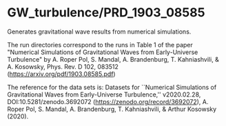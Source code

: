 # GW_turbulence/PRD_1903_08585

Generates gravitational wave results from numerical simulations.

The run directories correspond to the runs in Table 1 of the paper "Numerical Simulations of Gravitational Waves from Early-Universe Turbulence" by A. Roper Pol, S. Mandal, A. Brandenburg, T. Kahniashvili, & A. Kosowsky, Phys. Rev. D 102, 083512 (https://arxiv.org/pdf/1903.08585.pdf)

The reference for the data sets is: Datasets for ``Numerical Simulations of Gravitational Waves from Early-Universe Turbulence,'' v2020.02.28, DOI:10.5281/zenodo.3692072 (https://zenodo.org/record/3692072), A. Roper Pol, S. Mandal, A. Brandenburg, T. Kahniashvili, & Arthur Kosowsky (2020).
